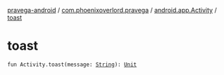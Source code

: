 [pravega-android](../../index.md) / [com.phoenixoverlord.pravega](../index.md) / [android.app.Activity](index.md) / [toast](./toast.md)

# toast

`fun Activity.toast(message: `[`String`](https://kotlinlang.org/api/latest/jvm/stdlib/kotlin/-string/index.html)`): `[`Unit`](https://kotlinlang.org/api/latest/jvm/stdlib/kotlin/-unit/index.html)